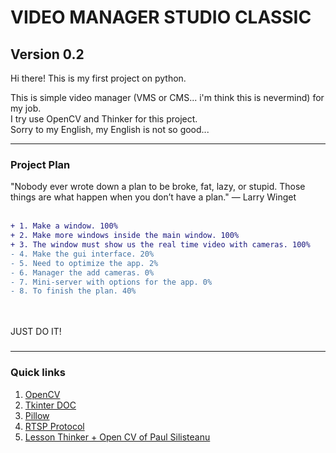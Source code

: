 # VIDEO MANAGER STUDIO CLASSIC
## Version 0.2

Hi there! This is my first project on python. <br />

This is simple video manager (VMS or CMS... i'm think this is nevermind) for my job. <br />
I try use OpenCV and Thinker for this project. <br />
Sorry to my English, my English is not so good... <br />
***
### Project Plan
"Nobody ever wrote down a plan to be broke, fat, lazy, or stupid. Those things are what happen when you don’t have a plan." — Larry Winget <br /> <br />

```diff
+ 1. Make a window. 100%
+ 2. Make more windows inside the main window. 100%
+ 3. The window must show us the real time video with cameras. 100%
- 4. Make the gui interface. 20%
- 5. Need to optimize the app. 2%
- 6. Manager the add cameras. 0%
- 7. Mini-server with options for the app. 0%
- 8. To finish the plan. 40%
```
<br /> <br />
JUST DO IT!

###
***
 ### Quick links
1. [OpenCV](https://pypi.org/project/opencv-python/)
2. [Tkinter DOC](https://docs.python.org/3/library/tkinter.html)
3. [Pillow](https://pillow.readthedocs.io/en/stable/)
4. [RTSP Protocol](https://en.wikipedia.org/wiki/Real_Time_Streaming_Protocol)
5. [Lesson Thinker + Open CV of Paul Silisteanu](https://solarianprogrammer.com/2018/04/21/python-opencv-show-video-tkinter-window/)
